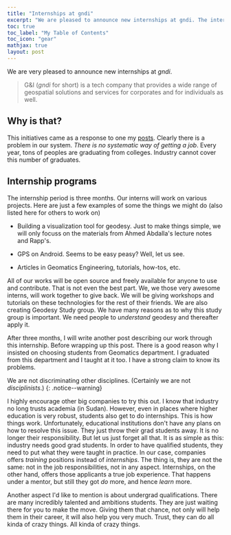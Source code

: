 ```yaml
---
title: "Internships at gndi"
excerpt: "We are pleased to announce new internships at gndi. The internship program will be for college students (for now, we are only geomatics engineers.)"
toc: true
toc_label: "My Table of Contents"
toc_icon: "gear"
mathjax: true
layout: post
---
```



We are very pleased to announce new internships at _gndi_.
>G&I (_gndi_ for short) is a tech company that provides a wide range of geospatial solutions and services for corporates and for individuals as well.

## Why is that?
This initiatives came as a response to one my [posts](../2017-10-28-an-year-at-uofk/). Clearly there is a problem in our system. _There is no systematic way of getting a job_. Every year, tons of peoples are graduating from colleges. Industry cannot cover this number of graduates.

## Internship programs

The internship period is three months. Our interns will work on various projects. Here are just a few examples of some the things we might do (also listed here for others to work on)

* Building a visualization tool for geodesy. Just to make things simple, we will only focuss on the materials from Ahmed Abdalla's lecture notes and Rapp's.
* GPS on Android. Seems to be easy peasy? Well, let us see.

* Articles in Geomatics Engineering, tutorials, how-tos, etc.


All of our works will be open source and freely available for anyone to use and contribute. That is not even the best part. We, we those very awesome interns, will work together to give back. We will be giving workshops and tutorials on these technologies for the rest of their friends. 
We are also creating Geodesy Study group. We have many reasons as to why this study group is important. We need people to _understand_ geodesy and thereafter apply it.

After three months, I will write another post describing our work through this internship. Before wrapping up this post. There is a good reason why I insisted on choosing students from Geomatics department. I graduated from this department and I taught at it too. I have a strong claim to know its problems.

We are not discriminating other disciplines. (Certainly we are not _disciplinists_.)
{: .notice--warning}

I highly encourage other big companies to try this out. I know that industry no long trusts academia (in Sudan). However, even in places where higher education is very robust, students also get to do internships. This is how things work. Unfortunately, educational institutions don't have any plans on how to resolve this issue. They just throw their grad students away. It is no longer their responsibility. But let us just forget all that. It is as simple as this: industry needs good grad students. In order to have qualified students, they need to put what they were taught in practice. In our case, companies offers _training_ positions instead of _internships_. The thing is, they are not the same: not in the job responsibilities, not in any aspect. Internships, on the other hand, offers those applicants a true job experience. That happens under a mentor, but still they got _do_ more, and hence _learn_ more. 

Another aspect I'd like to mention is about undergrad qualifications. There are many incredibly talented and ambitions students. They are just waiting there for you to make the move. Giving them that chance, not only will help them in their career, it will also help you very much. Trust, they can do all kinda of crazy things. All kinda of crazy things.
